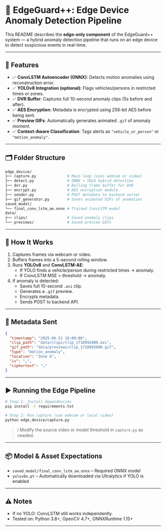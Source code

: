 # 🚀 EdgeGuard++: Edge Device Anomaly Detection Pipeline

This README describes the **edge-only component** of the EdgeGuard++ system — a hybrid anomaly detection pipeline that runs on an edge device to detect suspicious events in real-time.

---

## 🧠 Features

- ✅ **ConvLSTM Autoencoder (ONNX)**: Detects motion anomalies using reconstruction error.
- ✅ **YOLOv8 Integration (optional)**: Flags vehicles/persons in restricted times or zones.
- ✅ **DVR Buffer**: Captures full 10-second anomaly clips (5s before and after).
- ✅ **AES Encryption**: Metadata is encrypted using 256-bit AES before being sent.
- ✅ **Preview GIFs**: Automatically generates animated `.gif` of anomaly moment.
- ✅ **Context-Aware Classification**: Tags alerts as `"vehicle_or_person"` or `"motion_anomaly"`.

---

## 🗂️ Folder Structure

```bash
edge_device/
├── capture.py              # Main loop (uses webcam or video)
├── detect.py               # ONNX + YOLO hybrid detection
├── dvr.py                  # Rolling frame buffer for DVR
├── encrypt.py              # AES encryption module
├── sender.py               # POST metadata to backend server
├── gif_generator.py        # Saves animated GIFs of anomalies
saved_model/
└── final_conv_lstm_ae.onnx # Trained ConvLSTM model
data/
├── clips/                  # Saved anomaly clips
└── previews/               # Saved preview GIFs
```

---

## 🧪 How It Works

1. Captures frames via webcam or video.
2. Buffers frames into a 5-second rolling window.
3. Runs **YOLOv8** and **ConvLSTM-AE**:
   - If YOLO finds a vehicle/person during restricted times → anomaly.
   - If ConvLSTM MSE > threshold → anomaly.
4. If anomaly is detected:
   - Saves full 10-second `.avi` clip.
   - Generates a `.gif` preview.
   - Encrypts metadata.
   - Sends POST to backend API.

---

## 🔐 Metadata Sent

```json
{
  "timestamp": "2025-06-21 18:00:00",
  "clip_path": "data/clips/clip_1718992800.avi",
  "gif_path": "data/previews/clip_1718992800.gif",
  "type": "motion_anomaly",
  "location": "Zone A",
  "iv": "…",
  "ciphertext": "…"
}
```

---

## ▶️ Running the Edge Pipeline

```bash
# Step 1: Install dependencies
pip install -r requirements.txt

# Step 2: Run capture (use webcam or local video)
python edge_device/capture.py
```

> ℹ️ Modify the source video or model threshold in `capture.py` as needed.

---

## 📦 Model & Asset Expectations

- `saved_model/final_conv_lstm_ae.onnx` – Required ONNX model
- `yolov8n.pt` – Automatically downloaded via Ultralytics if YOLO is enabled

---

## ⚠️ Notes

- If no YOLO: ConvLSTM still works independently.
- Tested on: Python 3.8+, OpenCV 4.7+, ONNXRuntime 1.15+

---

<!-- ## 🙌 Author

Built by a CS undergrad as part of a job-ready smart surveillance project. -->
